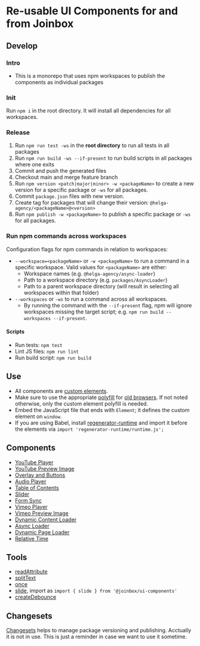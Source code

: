 # Re-usable UI Components for and from Joinbox

## Develop

### Intro
- This is a monorepo that uses npm workspaces to publish the components as individual packages

### Init
Run `npm i` in the root directory. It will install all dependencies for all workspaces.

### Release
1. Run `npm run test -ws` in the **root directory** to run all tests in all packages
1. Run `npm run build -ws --if-present` to run build scripts in all packages where one exits
1. Commit and push the generated files
1. Checkout main and merge feature branch
1. Run `npm version <patch|major|minor> -w <packageName>` to create a new version for a specific package
   or `-ws` for all packages.
1. Commit `package.json` files with new version.
1. Create tag for packages that will change their version: `@helga-agency/<packageName>@<version>`
1. Run `npm publish -w <packageName>` to publish a specific package or `-ws` for all packages.

### Run npm commands across workspaces
Configuration flags for npm commands in relation to workspaces:

* `--workspace=<packageName>` or `-w <packageName>` to run a command in a specific workspace.
  Valid values for `<packageName>` are either:
  * Workspace names (e.g. `@helga-agency/async-loader`)
  * Path to a workspace directory (e.g. `packages/AsyncLoader`)
  * Path to a parent workspace directory (will result in selecting all workspaces within that folder)
* `--workspaces` or `-ws` to run a command across all workspaces. 
  * By running the command with the `--if-present` flag, npm will ignore workspaces missing the target script;
    e.g. `npm run build --workspaces --if-present`.

#### Scripts
* Run tests: `npm test`
* Lint JS files: `npm run lint`
* Run build script: `npm run build`

## Use
- All components are [custom elements](https://developer.mozilla.org/en-US/docs/Web/Web_Components/Using_custom_elements). 
- Make sure to use the appropriate [polyfill](https://github.com/webcomponents/polyfills/tree/master/packages/custom-elements)
for [old browsers](https://caniuse.com/custom-elementsv1). If not noted otherwise, only the custom
element polyfill is needed.
- Embed the JavaScript file that ends with `Element`; it defines the custom element on `window`.
- If you are using Babel, install [regenerator-runtime](https://www.npmjs.com/package/regenerator-runtime)
and import it before the elements via `import 'regenerator-runtime/runtime.js';`

## Components
- [YouTube Player](./packages/YouTubePlayer/README.md)
- [YouTube Preview Image](./packages/YouTubePreviewImage/README.md)
- [Overlay and Buttons](./packages/Overlay/README.md)
- [Audio Player](./packages/Media/README.md)
- [Table of Contents](./packages/TableOfContents/README.md)
- [Slider](./packages/Slider/README.md)
- [Form Sync](./packages/FormSync/README.md)
- [Vimeo Player](./packages/VimeoPlayer/README.md)
- [Vimeo Preview Image](./packages/VimeoPreviewImage/README.md)
- [Dynamic Content Loader](./packages/DynamicContentLoader/README.md)
- [Async Loader](./packages/AsyncLoader/README.md)
- [Dynamic Page Loader](./packages/DynamicPageLoader/README.md)
- [Relative Time](./packages/RelativeTime/README.md)


## Tools
- [readAttribute](./packages/tools/README.md)
- [splitText](./packages/splitText/README.md)
- [once](./packages/tools/README.md)
- [slide](./packages/slide/README.md), import as `import { slide } from '@joinbox/ui-components'`
- [createDebounce](./packages/tools/README.md)

## Changesets
[Changesets](https://github.com/changesets/changesets) helps to manage package versioning and publishing. Acctually it is not in use.
This is just a reminder in case we want to use it sometime.
